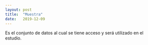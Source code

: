 ```yaml
---
layout: post
title:  "Muestra"
date:   2019-12-09
---
```


Es el conjunto de datos al cual se tiene acceso y será utilizado en el estudio.